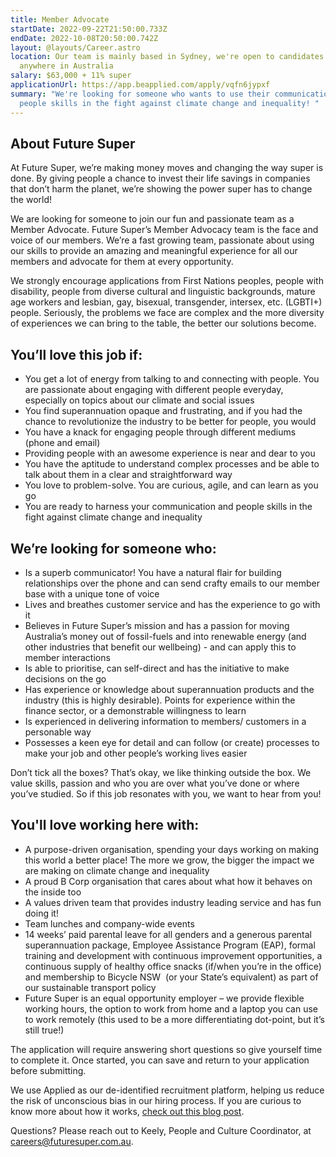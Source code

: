 ```yaml
---
title: Member Advocate
startDate: 2022-09-22T21:50:00.733Z
endDate: 2022-10-08T20:50:00.742Z
layout: @layouts/Career.astro
location: Our team is mainly based in Sydney, we're open to candidates from
  anywhere in Australia
salary: $63,000 + 11% super
applicationUrl: https://app.beapplied.com/apply/vqfn6jypxf
summary: "We're looking for someone who wants to use their communication and
  people skills in the fight against climate change and inequality! "
---
```


## About Future Super

At Future Super, we’re making money moves and changing the way super is done. By giving people a chance to invest their life savings in companies that don’t harm the planet, we’re showing the power super has to change the world!

We are looking for someone to join our fun and passionate team as a Member Advocate. Future Super’s Member Advocacy team is the face and voice of our members. We’re a fast growing team, passionate about using our skills to provide an amazing and meaningful experience for all our members and advocate for them at every opportunity.

We strongly encourage applications from First Nations peoples, people with disability, people from diverse cultural and linguistic backgrounds, mature age workers and lesbian, gay, bisexual, transgender, intersex, etc. (LGBTI+) people. Seriously, the problems we face are complex and the more diversity of experiences we can bring to the table, the better our solutions become.

## You’ll love this job if:

- You get a lot of energy from talking to and connecting with people. You are passionate about engaging with different people everyday, especially on topics about our climate and social issues
- You find superannuation opaque and frustrating, and if you had the chance to revolutionize the industry to be better for people, you would
- You have a knack for engaging people through different mediums (phone and email)
- Providing people with an awesome experience is near and dear to you
- You have the aptitude to understand complex processes and be able to talk about them in a clear and straightforward way
- You love to problem-solve. You are curious, agile, and can learn as you go
- You are ready to harness your communication and people skills in the fight against climate change and inequality

## We’re looking for someone who:

- Is a superb communicator! You have a natural flair for building relationships over the phone and can send crafty emails to our member base with a unique tone of voice
- Lives and breathes customer service and has the experience to go with it
- Believes in Future Super’s mission and has a passion for moving Australia’s money out of fossil-fuels and into renewable energy (and other industries that benefit our wellbeing) - and can apply this to member interactions
- Is able to prioritise, can self-direct and has the initiative to make decisions on the go
- Has experience or knowledge about superannuation products and the industry (this is highly desirable). Points for experience within the finance sector, or a demonstrable willingness to learn
- Is experienced in delivering information to members/ customers in a personable way
- Possesses a keen eye for detail and can follow (or create) processes to make your job and other people’s working lives easier

Don’t tick all the boxes? That’s okay, we like thinking outside the box. We value skills, passion and who you are over what you’ve done or where you’ve studied. So if this job resonates with you, we want to hear from you!

## You'll love working here with:

- A purpose-driven organisation, spending your days working on making this world a better place! The more we grow, the bigger the impact we are making on climate change and inequality
- A proud B Corp organisation that cares about what how it behaves on the inside too
- A values driven team that provides industry leading service and has fun doing it!
- Team lunches and company-wide events
- 14 weeks’ paid parental leave for all genders and a generous parental superannuation package, Employee Assistance Program (EAP), formal training and development with continuous improvement opportunities, a continuous supply of healthy office snacks (if/when you’re in the office) and membership to Bicycle NSW  (or your State’s equivalent) as part of our sustainable transport policy
- Future Super is an equal opportunity employer – we provide flexible working hours, the option to work from home and a laptop you can use to work remotely (this used to be a more differentiating dot-point, but it’s still true!)

The application will require answering short questions so give yourself time to complete it. Once started, you can save and return to your application before submitting.

We use Applied as our de-identified recruitment platform, helping us reduce the risk of unconscious bias in our hiring process. If you are curious to know more about how it works, [check out this blog post](https://www.linkedin.com/pulse/how-de-identified-recruitment-improving-diversity-our-veronica/?trackingId=0MnwcX%2BBRQSOTl0oogaIbA%3D%3D).

Questions? Please reach out to Keely, People and Culture Coordinator, at careers@futuresuper.com.au.
